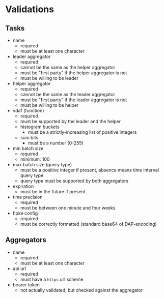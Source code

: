 # Validations

## Tasks

* name
  * required
  * must be at least one character
* leader aggregator
  * required
  * cannot be the same as the helper aggregator
  * must be "first party" if the helper aggregator is not
  * must be willing to be leader
* helper aggregator
  * required
  * cannot be the same as the leader aggregator
  * must be "first party" if the leader aggregator is not
  * must be willing to be helper
* vdaf (function)
  * required
  * must be supported by the leader and the helper
  * histogram buckets
    * must be a strictly-increasing list of positive integers
  * sum bits
    * must be a number (0-255)
* min batch size
  * required
  * minimum: 100
* max batch size (query type)
  * must be a positive integer if present, absence means time interval query type
  * query type must be supported by both aggregators
* expiration
  * must be in the future if present
* time precision
  * required
  * must be between one minute and four weeks
* hpke config
  * required
  * must be correctly formatted (standard base64 of DAP-encoding)


## Aggregators

* name
  * required
  * must be at least one character
* api url
  * required
  * must have a `https` url scheme
* bearer token
  * not actually validated, but checked against the aggregator

